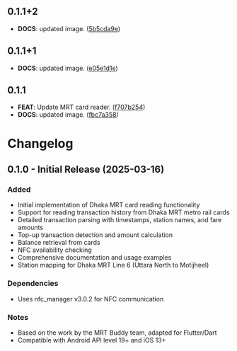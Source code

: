 ## 0.1.1+2

 - **DOCS**: updated image. ([5b5cda9e](https://github.com/yourusername/mrt_buddy_flutter/commit/5b5cda9eb966e4360551121b4e6c4643b3df6c08))

## 0.1.1+1

 - **DOCS**: updated image. ([e05e1d1e](https://github.com/yourusername/mrt_buddy_flutter/commit/e05e1d1ee5cce92f953dcee8cca25b696bed2c61))

## 0.1.1

 - **FEAT**: Update MRT card reader. ([f707b254](https://github.com/yourusername/mrt_buddy_flutter/commit/f707b25494458734b7d11c8ab33851d2d711fea4))
 - **DOCS**: updated image. ([fbc7a358](https://github.com/yourusername/mrt_buddy_flutter/commit/fbc7a3584357b86bc3cd75958ca90be452b99a73))

# Changelog

## 0.1.0 - Initial Release (2025-03-16)

### Added
- Initial implementation of Dhaka MRT card reading functionality
- Support for reading transaction history from Dhaka MRT metro rail cards
- Detailed transaction parsing with timestamps, station names, and fare amounts
- Top-up transaction detection and amount calculation
- Balance retrieval from cards
- NFC availability checking
- Comprehensive documentation and usage examples
- Station mapping for Dhaka MRT Line 6 (Uttara North to Motijheel)

### Dependencies
- Uses nfc_manager v3.0.2 for NFC communication

### Notes
- Based on the work by the MRT Buddy team, adapted for Flutter/Dart
- Compatible with Android API level 19+ and iOS 13+
